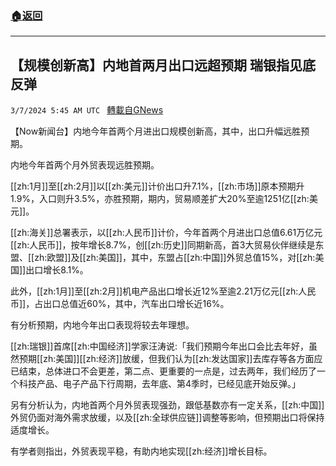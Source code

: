 ###  [:house:返回](README.md)
---


## 【规模创新高】内地首两月出口远超预期 瑞银指见底反弹
`3/7/2024 5:45 AM UTC ` [轉載自GNews](https://gnews.org/articles/2372978)

【Now新闻台】内地今年首两个月进出口规模创新高，其中，出口升幅远胜预期。

内地今年首两个月外贸表现远胜预期。

[[zh:1月]]至[[zh:2月]]以[[zh:美元]]计价出口升7.1%，[[zh:市场]]原本预期升1.9%，入口则升3.5%，亦胜预期，期内，贸易顺差扩大20%至逾1251亿[[zh:美元]]。

[[zh:海关]]总署表示，以[[zh:人民币]]计价，今年首两个月进出口总值6.61万亿元[[zh:人民币]]，按年增长8.7%，创[[zh:历史]]同期新高，首3大贸易伙伴继续是东盟、[[zh:欧盟]]及[[zh:美国]]，其中，东盟占[[zh:中国]]外贸总值15%，对[[zh:美国]]出口增长8.1%。

此外，[[zh:1月]]至[[zh:2月]]机电产品出口增长近12%至逾2.21万亿元[[zh:人民币]]，占出口总值近60%，其中，汽车出口增长近16%。

有分析预期，内地今年出口表现将较去年理想。

[[zh:瑞银]]首席[[zh:中国经济]]学家汪涛说:「我们预期今年出口会比去年好，虽然预期[[zh:美国]][[zh:经济]]放缓，但我们认为[[zh:发达国家]]去库存等各方面应已结束，总体进口不会更差，第二点、更重要的一点是，过去两年，我们经历了一个科技产品、电子产品下行周期，去年底、第4季时，已经见底开始反弹。」

另有分析认为，内地首两个月外贸表现强劲，跟低基数亦有一定关系，[[zh:中国]]外贸仍面对海外需求放缓，以及[[zh:全球供应链]]调整等影响，但预期出口将保持适度增长。

有学者则指出，外贸表现平稳，有助内地实现[[zh:经济]]增长目标。
